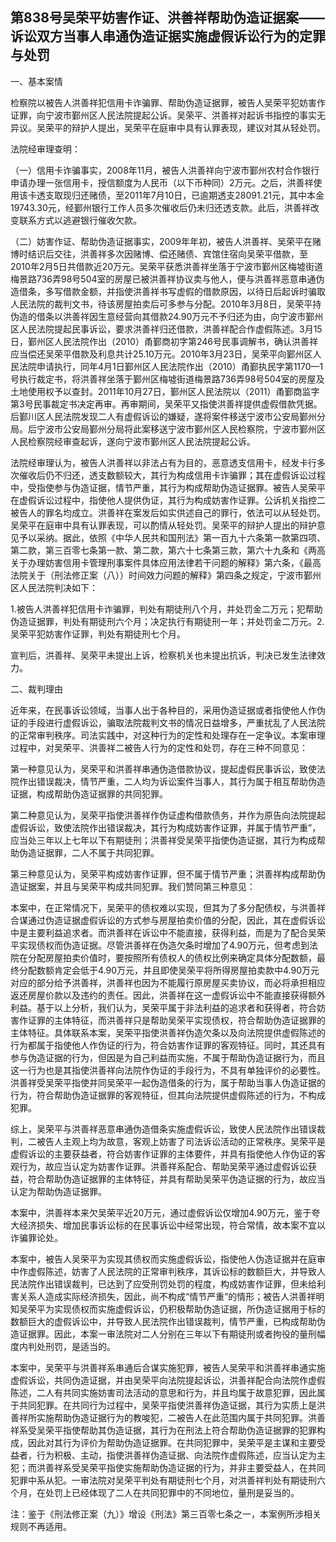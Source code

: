 ## 第838号吴荣平妨害作证、洪善祥帮助伪造证据案——诉讼双方当事人串通伪造证据实施虚假诉讼行为的定罪与处罚

一、基本案情

检察院以被告人洪善祥犯信用卡诈骗罪、帮助伪造证据罪，被告人吴荣平犯妨害作证罪，向宁波市鄞州区人民法院提起公诉。吴荣平、洪善祥对起诉书指控的事实无异议。吴荣平的辩护人提出，吴荣平在庭审中具有认罪表现，建议对其从轻处罚。

法院经审理查明：

（一）信用卡诈骗事实，2008年11月，被告人洪善祥向宁波市鄞州农村合作银行申请办理一张信用卡，授信额度为人民币（以下币种同）2万元。之后，洪善祥使用该卡透支取现归还赌债，至2011年7月10日，已逾期透支28091.21元，其中本金19743.30元，经鄞州银行工作人员多次催收后仍未归还透支款。此后，洪善祥改变联系方式以逃避银行催收欠款。

（二）妨害作证、帮助伪造证据事实，2009年年初，被告人洪善祥、吴荣平在赌博时结识后交往，洪善祥多次因赌博、偿还赌债、宾馆住宿向吴荣平借款，至2010年2月5日共借款近20万元。吴荣平获悉洪善祥坐落于宁波市鄞州区梅墟街道梅景路736弄98号504室的房屋已被洪善祥协议卖与他人，便与洪善祥恶意串通伪造借条，多写借款金额，并指使洪善祥书写虚假的借款原因，以待日后起诉时骗取人民法院的裁判文书，待该房屋拍卖后可多参与分配。2010年3月8日，吴荣平持伪造的借条以洪善祥因生意经营向其借款24.90万元不予归还为由，向宁波市鄞州区人民法院提起民事诉讼，要求洪善祥归还借款，洪善祥配合作虚假陈述。3月15日，鄞州区人民法院作出（2010）甬鄞商初字第246号民事调解书，确认洪善祥应当偿还吴荣平借款及利息共计25.10万元。2010年3月23日，吴荣平向鄞州区人民法院申请执行，同年4月1日鄞州区人民法院作出（2010）甬鄞执民字第1170—1号执行裁定书，将洪善祥坐落于鄞州区梅墟街道梅景路736弄98号504室的房屋及土地使用权予以查封。2011年10月27日，鄞州区人民法院以（2011）甬鄞商监字第3号民事裁定书决定再审。再审期间，吴荣平又指使洪善祥提供虚假借款凭据。后鄞川区人民法院发现二人有虚假诉讼的嫌疑，遂将案件移送宁波市公安局鄞州分局。后宁波市公安局鄞州分局将此案移送宁波市鄞州区人民检察院，宁波市鄞州区人民检察院经审查起诉，遂向宁波市鄞州区人民法院提起公诉。

法院经审理认为，被告人洪善祥以非法占有为目的，恶意透支信用卡，经发卡行多次催收后仍不归还，透支数额较大，其行为构成信用卡诈骗罪；其在虚假诉讼过程中，受指使参与伪造证据，情节严重，其行为构成帮助伪造证据罪。被告人吴荣平在虚假诉讼过程中，指使他人提供伪证，其行为构成妨害作证罪。公诉机关指控二被告人的罪名均成立。洪善祥在案发后如实供述自己的罪行，依法可以从轻处罚。吴荣平在庭审中具有认罪表现，可以酌情从轻处罚。吴荣平的辩护人提出的辩护意见予以采纳。据此，依照《中华人民共和国刑法》第一百九十六条第一款第四项、第二款，第三百零七条第一款、第二款，第六十七条第三款，第六十九条和《两高关于办理妨害信用卡管理刑事案件具体应用法律若干问题的解释》第六条，《最高法院关于（刑法修正案（八））时间效力问题的解释》第四条之规定，宁波市鄞州区人民法院判决如下：

1.被告人洪善祥犯信用卡诈骗罪，判处有期徒刑八个月，并处罚金二万元；犯帮助伪造证据罪，判处有期徒刑六个月；决定执行有期徒刑一年；并处罚金二万元。2.吴荣平犯妨害作证罪，判处有期徒刑七个月。

宣判后，洪善祥、吴荣平未提出上诉，检察机关也未提出抗诉，判决已发生法律效力。

二、裁判理由

近年来，在民事诉讼领域，当事人出于各种目的，采用伪造证据或者指使他人作伪证的手段进行虚假诉讼，骗取法院裁判文书的情况日益增多，严重扰乱了人民法院的正常审判秩序。司法实践中，对这种行为的定性和处理存在一定争议。本案审理过程中，对吴荣平、洪善祥二被告人行为的定性和处罚，存在三种不同意见：

第一种意见认为，吴荣平和洪善祥串通伪造借款协议，提起虚假民事诉讼，致使法院作出错误裁决，情节严重，二人均为诉讼案件当事人，其行为属于相互帮助伪造证据，构成帮助伪造证据罪的共同犯罪。

第二种意见认为，吴荣平指使洪善祥作伪证虚构借款债务，并作为原告向法院提起虚假诉讼，致使法院作出错误裁决，其行为构成妨害作证罪，并属于情节严重”，应当处三年以上七年以下有期徒刑；洪善祥受吴荣平指使伪造证据，其行为构成帮助伪造证据罪，二人不属于共同犯罪。

第三种意见认为，吴荣平构成妨害作证罪，但不属于情节严重；洪善祥构成帮助伪造证据案，并且与吴荣平构成共同犯罪。我们赞同第三种意见：

本案中，在正常情况下，吴荣平的债权难以实现，但其为了多分配债权，与洪善祥合谋通过伪造证据虚假诉讼的方式参与房屋拍卖价值的分配，因此，其在虚假诉讼中是主要利益追求者。而洪善祥在诉讼中不能直接，获得利益，而是为了配合吴荣平实现债权而伪造证据。尽管洪善祥在伪造欠条时增加了4.90万元，但考虑到法院在分配房屋拍卖价值时，要按照所有债权人的债权比例来确定具体分配数额，最终分配数额肯定会低于4.90万元，并且即使吴荣平将所得房屋拍卖款中4.90万元对应的部分给予洪善祥，洪善祥也因为不能履行原房屋买卖协议，而必将承担相应返还房屋价款以及违约的责任。因此，洪善祥在这一虚假诉讼中不能直接获得额外利益。基于以上分析，我们认为，吴荣平属于非法利益的追求者和获得者，符合妨害作证罪的主体特征，而洪善祥只是帮助吴荣平实现债权，符合帮助伪造证据罪的主体特征。具体联系本案，吴荣平指使洪善祥伪造欠条以及向法院提供虚假陈述的行为都属于指使他人作伪证的行为，符合妨害作证罪的客观特征。同时，其还具有参与伪造证据的行为，但因是为自己利益而实施，不属于帮助伪造证据行为，而且这一行为也是其指使洪善祥向法院作伪证的手段行为，不具有单独评价的必要性。洪善祥受吴荣平指使并同吴荣平一起伪造借条的行为，属于帮助当事人伪造证据的行为，符合帮助伪造证据罪的客观特征，但其向法院提供虚假陈述的行为，不构成犯罪。

综上，吴荣平与洪善祥恶意串通伪造借条实施虚假诉讼，致使人民法院作出错误裁判，二被告人主观上均为故意，客观上妨害了司法诉讼活动的正常秩序。吴荣平是虚假诉讼的主要获益者，符合妨害作证罪的主体要件，并具有指使他人作伪证的客观行为，故应当认定为妨害作证罪。洪善祥系配合、帮助吴荣平通过虚假诉讼获益，符合帮助伪造证据罪的主体特征，并具有帮助吴荣平伪造证据的行为，故应当认定为帮助伪造证据罪。

本案中，洪善祥本来欠吴荣平近20万元，通过虚假诉讼仅增加4.90万元，鉴于夸大经济损失、增加民事诉讼标的在民事诉讼中经常出现，符合常情，故本案不宜以诈骗罪论处。

本案中，被告人吴荣平为实现其债权而实施虚假诉讼，指使他人伪造证据并在庭审中作虚假陈述，妨害了人民法院的正常审判秩序，其诉讼标的数额巨大，并导致人民法院作出错误裁判，已达到了应受刑罚处罚的程度，构成妨害作证罪，但未给利害关系人造成实际经济损失，因此，尚不构成“情节严重”的情形；被告人洪善祥明知吴荣平为实现债权而实施虚假诉讼，仍积极帮助伪造证据，所伪造证据用于标的数额巨大的虚假诉讼中，并导致人民法院作出错误裁判，情节严重，已构成帮助伪造证据罪。因此，本案一审法院对二人分别在三年以下有期徒刑或者拘役的量刑幅度内判处刑罚，是适当的。

本案中，吴荣平与洪善祥系串通后合谋实施犯罪，被告人吴荣平和洪善祥串通实施虚假诉讼，共同伪造证据，并由吴荣平向法院提起诉讼，洪善祥配合向法院作虚假陈述，二人有共同实施妨害司法活动的意思和行为，并且均属于故意犯罪，因此属于共同犯罪。在共同行为过程中，吴荣平指使洪善祥伪造证据，其行为实质上是洪善祥所实施帮助伪造证据行为的教唆犯，二被告人在此范围内属于共同犯罪。洪善祥系受吴荣平指使帮助其伪造证据，其行为在刑法上符合帮助伪造证据罪的犯罪构成，因此对其行为评价为帮助伪造证据罪。在共同犯罪中，吴荣平是主谋和主要受益者，行为积极、主动，指使洪善祥伪造证据、向法院作虚假陈述，应当认定为主犯；而洪善祥系受吴荣平指使实施帮助伪造证据的行为，并非主要受益人，在共同犯罪中系从犯。一审法院对吴荣平判处有期徒刑七个月，对洪善祥判处有期徒刑六个月，在处罚上已经体现了二人在共同犯罪中的不同地位，量刑是妥当的。

注：鉴于《刑法修正案（九）》增设《刑法》第三百零七条之一，本案例所涉相关规则不再适用。